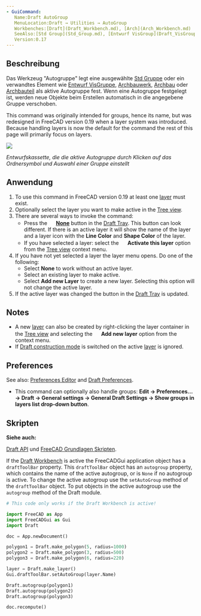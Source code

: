 ```yaml
---
- GuiCommand:
   Name:Draft AutoGroup
   MenuLocation:Draft → Utilities → AutoGroup
   Workbenches:[Draft](Draft_Workbench.md), [Arch](Arch_Workbench.md)
   SeeAlso:[Std Group](Std_Group.md), [Entwurf VisGroup](Draft_VisGroup.md)
   Version:0.17
---
```



</div>

## Beschreibung


<div class="mw-translate-fuzzy">

Das Werkzeug \"Autogruppe\" legt eine ausgewählte [Std Gruppe](Std_Group.md) oder ein verwandtes Element wie [Entwurf VisGruppe](Draft_VisGroup.md), [Archbauwerk](Arch_Site.md), [Archbau](Arch_Building.md) oder [Archbauteil](Arch_BuildingPart.md) als aktive Autogruppe fest. Wenn eine Autogruppe festgelegt ist, werden neue Objekte beim Erstellen automatisch in die angegebene Gruppe verschoben.


</div>

This command was originally intended for groups, hence its name, but was redesigned in FreeCAD version 0.19 when a layer system was introduced. Because handling layers is now the default for the command the rest of this page will primarily focus on layers.

![](images/Draft_tray_menu.png )


<div class="mw-translate-fuzzy">


*Entwurfskassette, die die aktive Autogruppe durch Klicken auf das Ordnersymbol und Auswahl einer Gruppe einstellt*


</div>

## Anwendung

1.  To use this command in FreeCAD version 0.19 at least one [layer](Draft_Layer.md) must exist.
2.  Optionally select the layer you want to make active in the [Tree view](Tree_view.md).
3.  There are several ways to invoke the command:
    -   Press the **<img src="images/button_invalid.svg" width=16px> [None](Draft_AutoGroup.md)** button in the [Draft Tray](Draft_Tray.md). This button can look different. If there is an active layer it will show the name of the layer and a layer icon with the **Line Color** and **Shape Color** of the layer.
    -   If you have selected a layer: select the **<img src="images/button_right.svg" width=16px> Activate this layer** option from the [Tree view](Tree_view.md) context menu.
4.  If you have not yet selected a layer the layer menu opens. Do one of the following:
    -   Select **None** to work without an active layer.
    -   Select an existing layer to make active.
    -   Select **Add new Layer** to create a new layer. Selecting this option will not change the active layer.
5.  If the active layer was changed the button in the [Draft Tray](Draft_Tray.md) is updated.

## Notes

-   A new [layer](Draft_Layer.md) can also be created by right-clicking the layer container in the [Tree view](Tree_view.md) and selecting the **<img src="images/Draft_NewLayer.svg" width=16px> Add new layer** option from the context menu.
-   If [Draft construction mode](Draft_ToggleConstructionMode.md) is switched on the active [layer](Draft_Layer.md) is ignored.

## Preferences

See also: [Preferences Editor](Preferences_Editor.md) and [Draft Preferences](Draft_Preferences.md).

-   This command can optionally also handle groups: **Edit → Preferences... → Draft → General settings → General Draft Settings → Show groups in layers list drop-down button**.

## Skripten


<div class="mw-translate-fuzzy">


**Siehe auch:**

[Draft API](Draft_API/de.md) und [FreeCAD Grundlagen Skripten](FreeCAD_Scripting_Basics/de.md).


</div>

If the [Draft Workbench](Draft_Workbench.md) is active the FreeCADGui application object has a `draftToolBar` property. This `draftToolBar` object has an `autogroup` property, which contains the name of the active autogroup, or is `None` if no autogroup is active. To change the active autogroup use the `setAutoGroup` method of the `draftToolBar` object. To put objects in the active autogroup use the `autogroup` method of the Draft module.


```python
# This code only works if the Draft Workbench is active!

import FreeCAD as App
import FreeCADGui as Gui
import Draft

doc = App.newDocument()

polygon1 = Draft.make_polygon(5, radius=1000)
polygon2 = Draft.make_polygon(3, radius=500)
polygon3 = Draft.make_polygon(6, radius=220)

layer = Draft.make_layer()
Gui.draftToolBar.setAutoGroup(layer.Name)

Draft.autogroup(polygon1)
Draft.autogroup(polygon2)
Draft.autogroup(polygon3)

doc.recompute()
```


<div class="mw-translate-fuzzy">





</div>


 
